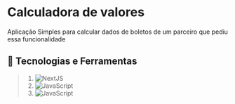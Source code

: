 
# Calculadora de valores
Aplicação Simples para calcular dados de boletos de um parceiro que pediu essa funcionalidade


## 🔧 Tecnologias e Ferramentas
>1. ![NextJS](https://img.shields.io/badge/next.js-000000?style=for-the-badge&logo=nextdotjs&logoColor=white)
>2. ![JavaScript](https://img.shields.io/badge/JavaScript-323330?style=for-the-badge&logo=javascript&logoColor=F7DF1E)
>3. ![JavaScript](https://img.shields.io/badge/Vercel-000000?style=for-the-badge&logo=vercel&logoColor=white)




